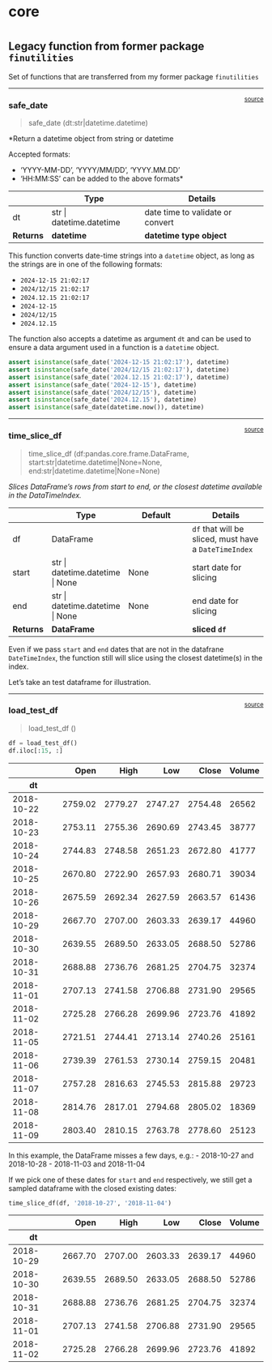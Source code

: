 # core


<!-- WARNING: THIS FILE WAS AUTOGENERATED! DO NOT EDIT! -->

# 

## Legacy function from former package `finutilities`

Set of functions that are transferred from my former package
`finutilities`

------------------------------------------------------------------------

<a
href="https://github.com/vtecftwy/myquantlab/blob/main/myquantlab/core.py#L19"
target="_blank" style="float:right; font-size:smaller">source</a>

### safe_date

>  safe_date (dt:str|datetime.datetime)

\*Return a datetime object from string or datetime

Accepted formats:

- ‘YYYY-MM-DD’, ‘YYYY/MM/DD’, ‘YYYY.MM.DD’
- ‘HH:MM:SS’ can be added to the above formats\*

<table>
<thead>
<tr>
<th></th>
<th><strong>Type</strong></th>
<th><strong>Details</strong></th>
</tr>
</thead>
<tbody>
<tr>
<td>dt</td>
<td>str | datetime.datetime</td>
<td>date time to validate or convert</td>
</tr>
<tr>
<td><strong>Returns</strong></td>
<td><strong>datetime</strong></td>
<td><strong>datetime type object</strong></td>
</tr>
</tbody>
</table>

This function converts date-time strings into a `datetime` object, as
long as the strings are in one of the following formats:

- `2024-12-15 21:02:17`
- `2024/12/15 21:02:17`
- `2024.12.15 21:02:17`
- `2024-12-15`
- `2024/12/15`
- `2024.12.15`

The function also accepts a datetime as argument `dt` and can be used to
ensure a data argument used in a function is a `datetime` object.

``` python
assert isinstance(safe_date('2024-12-15 21:02:17'), datetime)
assert isinstance(safe_date('2024/12/15 21:02:17'), datetime)
assert isinstance(safe_date('2024.12.15 21:02:17'), datetime)
assert isinstance(safe_date('2024-12-15'), datetime)
assert isinstance(safe_date('2024/12/15'), datetime)
assert isinstance(safe_date('2024.12.15'), datetime)
assert isinstance(safe_date(datetime.now()), datetime)
```

------------------------------------------------------------------------

<a
href="https://github.com/vtecftwy/myquantlab/blob/main/myquantlab/core.py#L46"
target="_blank" style="float:right; font-size:smaller">source</a>

### time_slice_df

>  time_slice_df (df:pandas.core.frame.DataFrame,
>                     start:str|datetime.datetime|None=None,
>                     end:str|datetime.datetime|None=None)

*Slices DataFrame’s rows from start to end, or the closest datetime
available in the DataTimeIndex.*

<table>
<colgroup>
<col style="width: 6%" />
<col style="width: 25%" />
<col style="width: 34%" />
<col style="width: 34%" />
</colgroup>
<thead>
<tr>
<th></th>
<th><strong>Type</strong></th>
<th><strong>Default</strong></th>
<th><strong>Details</strong></th>
</tr>
</thead>
<tbody>
<tr>
<td>df</td>
<td>DataFrame</td>
<td></td>
<td><code>df</code> that will be sliced, must have a
<code>DateTimeIndex</code></td>
</tr>
<tr>
<td>start</td>
<td>str | datetime.datetime | None</td>
<td>None</td>
<td>start date for slicing</td>
</tr>
<tr>
<td>end</td>
<td>str | datetime.datetime | None</td>
<td>None</td>
<td>end date for slicing</td>
</tr>
<tr>
<td><strong>Returns</strong></td>
<td><strong>DataFrame</strong></td>
<td></td>
<td><strong>sliced <code>df</code></strong></td>
</tr>
</tbody>
</table>

Even if we pass `start` and `end` dates that are not in the datafrane
`DateTimeIndex`, the function still will slice using the closest
datetime(s) in the index.

Let’s take an test dataframe for illustration.

------------------------------------------------------------------------

<a
href="https://github.com/vtecftwy/myquantlab/blob/main/myquantlab/core.py#L68"
target="_blank" style="float:right; font-size:smaller">source</a>

### load_test_df

>  load_test_df ()

``` python
df = load_test_df()
df.iloc[:15, :]
```

<div>
<style scoped>
    .dataframe tbody tr th:only-of-type {
        vertical-align: middle;
    }
&#10;    .dataframe tbody tr th {
        vertical-align: top;
    }
&#10;    .dataframe thead th {
        text-align: right;
    }
</style>

<table class="dataframe" data-quarto-postprocess="true" data-border="1">
<thead>
<tr style="text-align: right;">
<th data-quarto-table-cell-role="th"></th>
<th data-quarto-table-cell-role="th">Open</th>
<th data-quarto-table-cell-role="th">High</th>
<th data-quarto-table-cell-role="th">Low</th>
<th data-quarto-table-cell-role="th">Close</th>
<th data-quarto-table-cell-role="th">Volume</th>
</tr>
<tr>
<th data-quarto-table-cell-role="th">dt</th>
<th data-quarto-table-cell-role="th"></th>
<th data-quarto-table-cell-role="th"></th>
<th data-quarto-table-cell-role="th"></th>
<th data-quarto-table-cell-role="th"></th>
<th data-quarto-table-cell-role="th"></th>
</tr>
</thead>
<tbody>
<tr>
<td data-quarto-table-cell-role="th">2018-10-22</td>
<td>2759.02</td>
<td>2779.27</td>
<td>2747.27</td>
<td>2754.48</td>
<td>26562</td>
</tr>
<tr>
<td data-quarto-table-cell-role="th">2018-10-23</td>
<td>2753.11</td>
<td>2755.36</td>
<td>2690.69</td>
<td>2743.45</td>
<td>38777</td>
</tr>
<tr>
<td data-quarto-table-cell-role="th">2018-10-24</td>
<td>2744.83</td>
<td>2748.58</td>
<td>2651.23</td>
<td>2672.80</td>
<td>41777</td>
</tr>
<tr>
<td data-quarto-table-cell-role="th">2018-10-25</td>
<td>2670.80</td>
<td>2722.90</td>
<td>2657.93</td>
<td>2680.71</td>
<td>39034</td>
</tr>
<tr>
<td data-quarto-table-cell-role="th">2018-10-26</td>
<td>2675.59</td>
<td>2692.34</td>
<td>2627.59</td>
<td>2663.57</td>
<td>61436</td>
</tr>
<tr>
<td data-quarto-table-cell-role="th">2018-10-29</td>
<td>2667.70</td>
<td>2707.00</td>
<td>2603.33</td>
<td>2639.17</td>
<td>44960</td>
</tr>
<tr>
<td data-quarto-table-cell-role="th">2018-10-30</td>
<td>2639.55</td>
<td>2689.50</td>
<td>2633.05</td>
<td>2688.50</td>
<td>52786</td>
</tr>
<tr>
<td data-quarto-table-cell-role="th">2018-10-31</td>
<td>2688.88</td>
<td>2736.76</td>
<td>2681.25</td>
<td>2704.75</td>
<td>32374</td>
</tr>
<tr>
<td data-quarto-table-cell-role="th">2018-11-01</td>
<td>2707.13</td>
<td>2741.58</td>
<td>2706.88</td>
<td>2731.90</td>
<td>29565</td>
</tr>
<tr>
<td data-quarto-table-cell-role="th">2018-11-02</td>
<td>2725.28</td>
<td>2766.28</td>
<td>2699.96</td>
<td>2723.76</td>
<td>41892</td>
</tr>
<tr>
<td data-quarto-table-cell-role="th">2018-11-05</td>
<td>2721.51</td>
<td>2744.41</td>
<td>2713.14</td>
<td>2740.26</td>
<td>25161</td>
</tr>
<tr>
<td data-quarto-table-cell-role="th">2018-11-06</td>
<td>2739.39</td>
<td>2761.53</td>
<td>2730.14</td>
<td>2759.15</td>
<td>20481</td>
</tr>
<tr>
<td data-quarto-table-cell-role="th">2018-11-07</td>
<td>2757.28</td>
<td>2816.63</td>
<td>2745.53</td>
<td>2815.88</td>
<td>29723</td>
</tr>
<tr>
<td data-quarto-table-cell-role="th">2018-11-08</td>
<td>2814.76</td>
<td>2817.01</td>
<td>2794.68</td>
<td>2805.02</td>
<td>18369</td>
</tr>
<tr>
<td data-quarto-table-cell-role="th">2018-11-09</td>
<td>2803.40</td>
<td>2810.15</td>
<td>2763.78</td>
<td>2778.60</td>
<td>25123</td>
</tr>
</tbody>
</table>

</div>

In this example, the DataFrame misses a few days, e.g.: - 2018-10-27 and
2018-10-28 - 2018-11-03 and 2018-11-04

If we pick one of these dates for `start` and `end` respectively, we
still get a sampled dataframe with the closed existing dates:

``` python
time_slice_df(df, '2018-10-27', '2018-11-04')
```

<div>
<style scoped>
    .dataframe tbody tr th:only-of-type {
        vertical-align: middle;
    }
&#10;    .dataframe tbody tr th {
        vertical-align: top;
    }
&#10;    .dataframe thead th {
        text-align: right;
    }
</style>

<table class="dataframe" data-quarto-postprocess="true" data-border="1">
<thead>
<tr style="text-align: right;">
<th data-quarto-table-cell-role="th"></th>
<th data-quarto-table-cell-role="th">Open</th>
<th data-quarto-table-cell-role="th">High</th>
<th data-quarto-table-cell-role="th">Low</th>
<th data-quarto-table-cell-role="th">Close</th>
<th data-quarto-table-cell-role="th">Volume</th>
</tr>
<tr>
<th data-quarto-table-cell-role="th">dt</th>
<th data-quarto-table-cell-role="th"></th>
<th data-quarto-table-cell-role="th"></th>
<th data-quarto-table-cell-role="th"></th>
<th data-quarto-table-cell-role="th"></th>
<th data-quarto-table-cell-role="th"></th>
</tr>
</thead>
<tbody>
<tr>
<td data-quarto-table-cell-role="th">2018-10-29</td>
<td>2667.70</td>
<td>2707.00</td>
<td>2603.33</td>
<td>2639.17</td>
<td>44960</td>
</tr>
<tr>
<td data-quarto-table-cell-role="th">2018-10-30</td>
<td>2639.55</td>
<td>2689.50</td>
<td>2633.05</td>
<td>2688.50</td>
<td>52786</td>
</tr>
<tr>
<td data-quarto-table-cell-role="th">2018-10-31</td>
<td>2688.88</td>
<td>2736.76</td>
<td>2681.25</td>
<td>2704.75</td>
<td>32374</td>
</tr>
<tr>
<td data-quarto-table-cell-role="th">2018-11-01</td>
<td>2707.13</td>
<td>2741.58</td>
<td>2706.88</td>
<td>2731.90</td>
<td>29565</td>
</tr>
<tr>
<td data-quarto-table-cell-role="th">2018-11-02</td>
<td>2725.28</td>
<td>2766.28</td>
<td>2699.96</td>
<td>2723.76</td>
<td>41892</td>
</tr>
</tbody>
</table>

</div>
